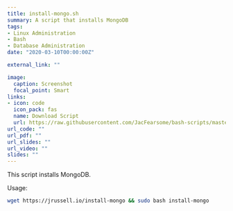 ```yaml
---
title: install-mongo.sh
summary: A script that installs MongoDB
tags:
- Linux Administration
- Bash
- Database Administration
date: "2020-03-10T00:00:00Z"

external_link: ""

image:
  caption: Screenshot
  focal_point: Smart
links:
- icon: code
  icon_pack: fas
  name: Download Script
  url: https://raw.githubusercontent.com/JacFearsome/bash-scripts/master/install-scripts/install-mongo.sh
url_code: ""
url_pdf: ""
url_slides: ""
url_video: ""
slides: ""
---
```

This script installs MongoDB.

Usage:
```sh
wget https://jrussell.io/install-mongo && sudo bash install-mongo
```